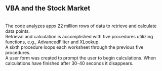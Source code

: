 <h2>VBA and the Stock Market</h2>
<br>
The code analyzes appx 22 million rows of data to retrieve and calculate data points.
<br>
Retrieval and calculation is accomplished with five procedures utilizing functions, e.g., AdvancedFilter and XLookup. 
<br>
A sixth procedure loops each worksheet through the previous five procedures.
<br>
A user form was created to prompt the user to begin calculations. When calculations have finished after 30-40 seconds it disappears.
